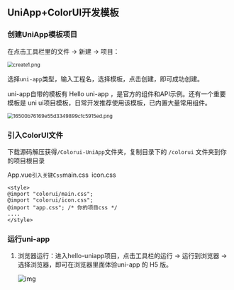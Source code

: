 ## UniApp+ColorUI开发模板

### 创建UniApp模板项目

在点击工具栏里的文件 -> 新建 -> 项目：

<img src="http://ww1.sinaimg.cn/large/006DFWgBgy1geqjql0w9ej30hi09wt99.jpg" alt="create1.png" style="zoom: 80%;" />

选择`uni-app`类型，输入工程名，选择模板，点击创建，即可成功创建。

uni-app自带的模板有 Hello uni-app ，是官方的组件和API示例。还有一个重要模板是 uni ui项目模板，日常开发推荐使用该模板，已内置大量常用组件。

<img src="http://ww1.sinaimg.cn/large/006DFWgBgy1geqjy8f724j30nc0hsdgf.jpg" alt="16500b76169e55d3349899cfc5915ed.png" style="zoom: 80%;" />

### 引入ColorUI文件

下载源码解压获得`/Colorui-UniApp`文件夹，复制目录下的 `/colorui` 文件夹到你的项目根目录

App.vue` 引入关键Css `main.css` `icon.css

```
<style>
@import "colorui/main.css";
@import "colorui/icon.css";
@import "app.css"; /* 你的项目css */
....
</style>
```

### 运行uni-app

1. 浏览器运行：进入hello-uniapp项目，点击工具栏的运行 -> 运行到浏览器 -> 选择浏览器，即可在浏览器里面体验uni-app 的 H5 版。

   ![img](http://ww1.sinaimg.cn/large/006DFWgBgy1geqkluipxfj30di0520st.jpg)